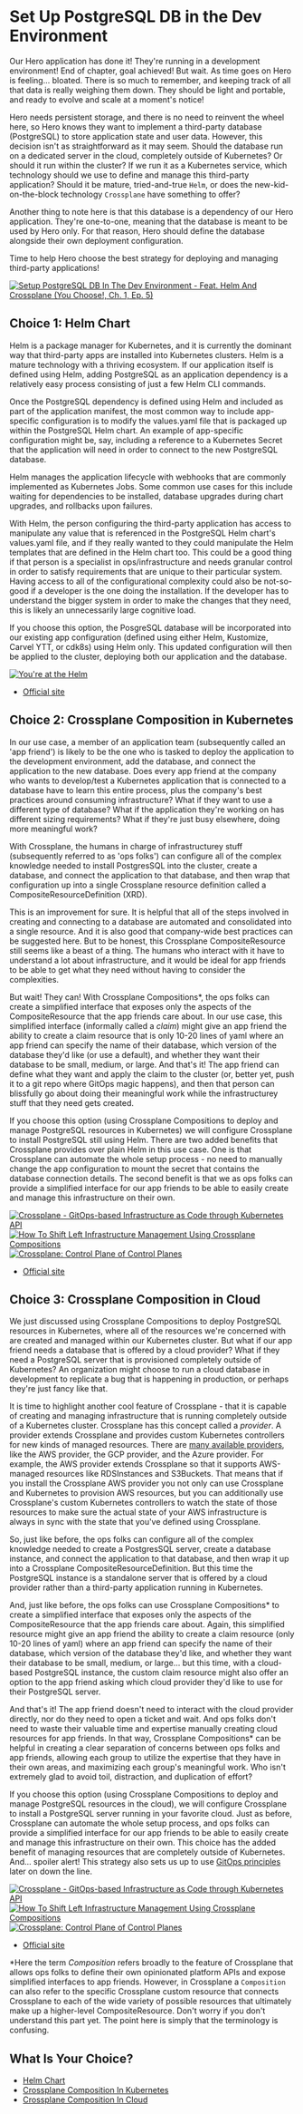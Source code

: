 # Set Up PostgreSQL DB in the Dev Environment

Our Hero application has done it! They're running in a development environment! End of chapter, goal achieved! But wait. As time goes on Hero is feeling... bloated. There is so much to remember, and keeping track of all that data is really weighing them down.  They should be light and portable, and ready to evolve and scale at a moment's notice!

Hero needs persistent storage, and there is no need to reinvent the wheel here, so Hero knows they want to implement a third-party database (PostgreSQL) to store application state and user data. However, this decision isn't as straightforward as it may seem. Should the database run on a dedicated server in the cloud, completely outside of Kubernetes? Or should it run within the cluster? If we run it as a Kubernetes service, which technology should we use to define and manage this third-party application? Should it be mature, tried-and-true `Helm`, or does the new-kid-on-the-block technology `Crossplane` have something to offer?

Another thing to note here is that this database is a dependency of our Hero application. They're one-to-one, meaning that the database is meant to be used by Hero only. For that reason, Hero should define the database alongside their own deployment configuration.

Time to help Hero choose the best strategy for deploying and managing third-party applications!

[![Setup PostgreSQL DB In The Dev Environment - Feat. Helm And Crossplane (You Choose!, Ch. 1, Ep. 5)](https://img.youtube.com/vi/ITBPHJBbjPY/0.jpg)](https://youtu.be/ITBPHJBbjPY)

## Choice 1: Helm Chart

Helm is a package manager for Kubernetes, and it is currently the dominant way that third-party apps are installed into Kubernetes clusters. Helm is a mature technology with a thriving ecosystem. If our application itself is defined using Helm, adding PostgreSQL as an application dependency is a relatively easy process consisting of just a few Helm CLI commands. 

Once the PostgreSQL dependency is defined using Helm and included as part of the application manifest, the most common way to include app-specific configuration is to modify the values.yaml file that is packaged up within the PostgreSQL Helm chart. An example of app-specific configuration might be, say, including a reference to a Kubernetes Secret that the application will need in order to connect to the new PostgreSQL database.

Helm manages the application lifecycle with webhooks that are commonly implemented as Kubernetes Jobs. Some common use cases for this include waiting for dependencies to be installed, database upgrades during chart upgrades, and rollbacks upon failures.

With Helm, the person configuring the third-party application has access to manipulate any value that is referenced in the PostgreSQL Helm chart's values.yaml file, and if they really wanted to they could manipulate the Helm templates that are defined in the Helm chart too. This could be a good thing if that person is a specialist in ops/infrastructure and needs granular control in order to satisfy requirements that are unique to their particular system. Having access to all of the configurational complexity could also be not-so-good if a developer is the one doing the installation. If the developer has to understand the bigger system in order to make the changes that they need, this is likely an unnecessarily large cognitive load.

If you choose this option, the PosgreSQL database will be incorporated into our existing app configuration (defined using either Helm, Kustomize, Carvel YTT, or cdk8s) using Helm only. This updated configuration will then be applied to the cluster, deploying both our application and the database. 

[![You're at the Helm](https://img.youtube.com/vi/oPIiX6vyih8/0.jpg)](https://via.vmw.com/Helm)
* [Official site](https://bitnami.com/stack/postgresql/helm)

## Choice 2: Crossplane Composition in Kubernetes

In our use case, a member of an application team (subsequently called an 'app friend') is likely to be the one who is tasked to deploy the application to the development environment, add the database, and connect the application to the new database. Does every app friend at the company who wants to develop/test a Kubernetes application that is connected to a database have to learn this entire process, plus the company's best practices around consuming infrastructure? What if they want to use a different type of database? What if the application they're working on has different sizing requirements? What if they're just busy elsewhere, doing more meaningful work?

With Crossplane, the humans in charge of infrastructurey stuff (subsequently referred to as 'ops folks') can configure all of the complex knowledge needed to install PostgresSQL into the cluster, create a database, and connect the application to that database, and then wrap that configuration up into a single Crossplane resource definition called a CompositeResourceDefinition (XRD).

This is an improvement for sure. It is helpful that all of the steps involved in creating and connecting to a database are automated and consolidated into a single resource. And it is also good that company-wide best practices can be suggested here. But to be honest, this Crossplane CompositeResource still seems like a beast of a thing. The humans who interact with it have to understand a lot about infrastructure, and it would be ideal for app friends to be able to get what they need without having to consider the complexities. 

But wait! They can! With Crossplane Compositions*, the ops folks can create a simplified interface that exposes only the aspects of the CompositeResource that the app friends care about. In our use case, this simplified interface (informally called a *claim*) might give an app friend the ability to create a claim resource that is only 10-20 lines of yaml where an app friend can specify the name of their database, which version of the database they'd like (or use a default), and whether they want their database to be small, medium, or large. And that's it! The app friend can define what they want and apply the claim to the cluster (or, better yet, push it to a git repo where GitOps magic happens), and then that person can blissfully go about doing their meaningful work while the infrastructurey stuff that they need gets created.

If you choose this option (using Crossplane Compositions to deploy and manage PostgreSQL resources in Kubernetes) we will configure Crossplane to install PostgreSQL still using Helm. There are two added benefits that Crossplane provides over plain Helm in this use case. One is that Crossplane can automate the whole setup process - no need to manually change the app configuration to mount the secret that contains the database connection details. The second benefit is that we as ops folks can provide a simplified interface for our app friends to be able to easily create and manage this infrastructure on their own.


[![Crossplane - GitOps-based Infrastructure as Code through Kubernetes API](https://img.youtube.com/vi/n8KjVmuHm7A/0.jpg)](https://youtu.be/n8KjVmuHm7A)
[![How To Shift Left Infrastructure Management Using Crossplane Compositions](https://img.youtube.com/vi/AtbS1u2j7po/0.jpg)](https://youtu.be/AtbS1u2j7po)
[![Crossplane: Control Plane of Control Planes](https://img.youtube.com/vi/CHBA34a0KEQ/0.jpg)](https://via.vmw.com/Crossplane)
* [Official site](https://crossplane.io)

## Choice 3: Crossplane Composition in Cloud

We just discussed using Crossplane Compositions to deploy PostgreSQL resources in Kubernetes, where all of the resources we're concerned with are created and managed within our Kubernetes cluster. But what if our app friend needs a database that is offered by a cloud provider? What if they need a PostgreSQL server that is provisioned completely outside of Kubernetes? An organization might choose to run a cloud database in development to replicate a bug that is happening in production, or perhaps they're just fancy like that.

It is time to highlight another cool feature of Crossplane -  that it is capable of creating and managing infrastructure that is running completely outside of a Kubernetes cluster.  Crossplane has this concept called a *provider*. A provider extends Crossplane and provides custom Kubernetes controllers for new kinds of managed resources. There are [many available providers](https://marketplace.upbound.io/providers), like the AWS provider, the GCP provider, and the Azure provider. For example, the AWS provider extends Crossplane so that it supports AWS-managed resources like RDSInstances and S3Buckets. That means that if you install the Crossplane AWS provider you not only can use Crossplane and Kubernetes to provision AWS resources, but you can additionally use Crossplane's custom Kubernetes controllers to watch the state of those resources to make sure the actual state of your AWS infrastructure is always in sync with the state that you've defined using Crossplane. 

So, just like before, the ops folks can configure all of the complex knowledge needed to create a PostgresSQL server, create a database instance, and connect the application to that database, and then wrap it up into a Crossplane CompositeResourceDefinition. But this time the PostgreSQL instance is a standalone server that is offered by a cloud provider rather than a third-party application running in Kubernetes.

And, just like before, the ops folks can use Crossplane Compositions* to create a simplified interface that exposes only the aspects of the CompositeResource that the app friends care about. Again, this simplified resource might give an app friend the ability to create a claim resource (only 10-20 lines of yaml) where an app friend can specify the name of their database, which version of the database they'd like, and whether they want their database to be small, medium, or large... but this time, with a cloud-based PostgreSQL instance, the custom claim resource might also offer an option to the app friend asking which cloud provider they'd like to use for their PostgreSQL server.

And that's it!  The app friend doesn't need to interact with the cloud provider directly, nor do they need to open a ticket and wait.  And ops folks don't need to waste their valuable time and expertise manually creating cloud resources for app friends. In that way, Crossplane Compositions* can be helpful in creating a clear separation of concerns between ops folks and app friends, allowing each group to utilize the expertise that they have in their own areas, and maximizing each group's meaningful work. Who isn't extremely glad to avoid toil, distraction, and duplication of effort?

If you choose this option (using Crossplane Compositions to deploy and manage PostgreSQL resources in the cloud), we will configure Crossplane to install a PostgreSQL server running in your favorite cloud. Just as before, Crossplane can automate the whole setup process, and ops folks can provide a simplified interface for our app friends to be able to easily create and manage this infrastructure on their own. This choice has the added benefit of managing resources that are completely outside of Kubernetes. And... spoiler alert! This strategy also sets us up to use [GitOps principles](https://opengitops.dev/#principles) later on down the line. 

[![Crossplane - GitOps-based Infrastructure as Code through Kubernetes API](https://img.youtube.com/vi/n8KjVmuHm7A/0.jpg)](https://youtu.be/n8KjVmuHm7A)
[![How To Shift Left Infrastructure Management Using Crossplane Compositions](https://img.youtube.com/vi/AtbS1u2j7po/0.jpg)](https://youtu.be/AtbS1u2j7po)
[![Crossplane: Control Plane of Control Planes](https://img.youtube.com/vi/CHBA34a0KEQ/0.jpg)](https://via.vmw.com/Crossplane)
* [Official site](https://crossplane.io)


*Here the term *Composition* refers broadly to the feature of Crossplane that allows ops folks to define their own opinionated platform APIs and expose simplified interfaces to app friends. However, in Crossplane a `Composition` can also refer to the specific Crossplane custom resource that connects Crossplane to each of the wide variety of possible resources that ultimately make up a higher-level CompositeResource. Don't worry if you don't understand this part yet. The point here is simply that the terminology is confusing.

## What Is Your Choice?

* [Helm Chart](helm.md)
* [Crossplane Composition In Kubernetes](crossplane-local.md)
* [Crossplane Composition In Cloud](crossplane-cloud.md)
